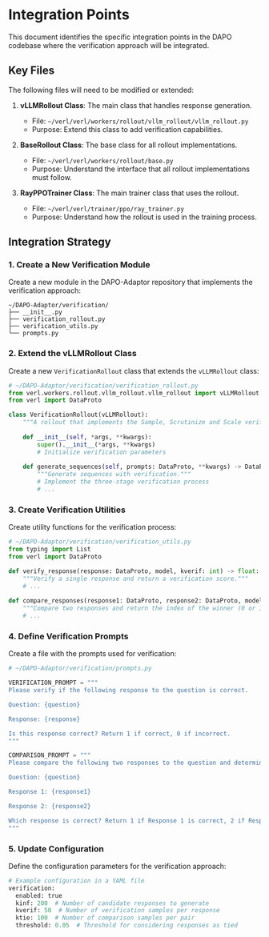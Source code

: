 # Integration Points

This document identifies the specific integration points in the DAPO codebase where the verification approach will be integrated.

## Key Files

The following files will need to be modified or extended:

1. **vLLMRollout Class**: The main class that handles response generation.
   - File: `~/verl/verl/workers/rollout/vllm_rollout/vllm_rollout.py`
   - Purpose: Extend this class to add verification capabilities.

2. **BaseRollout Class**: The base class for all rollout implementations.
   - File: `~/verl/verl/workers/rollout/base.py`
   - Purpose: Understand the interface that all rollout implementations must follow.

3. **RayPPOTrainer Class**: The main trainer class that uses the rollout.
   - File: `~/verl/verl/trainer/ppo/ray_trainer.py`
   - Purpose: Understand how the rollout is used in the training process.

## Integration Strategy

### 1. Create a New Verification Module

Create a new module in the DAPO-Adaptor repository that implements the verification approach:

```
~/DAPO-Adaptor/verification/
├── __init__.py
├── verification_rollout.py
├── verification_utils.py
└── prompts.py
```

### 2. Extend the vLLMRollout Class

Create a new `VerificationRollout` class that extends the `vLLMRollout` class:

```python
# ~/DAPO-Adaptor/verification/verification_rollout.py
from verl.workers.rollout.vllm_rollout.vllm_rollout import vLLMRollout
from verl import DataProto

class VerificationRollout(vLLMRollout):
    """A rollout that implements the Sample, Scrutinize and Scale verification approach."""
    
    def __init__(self, *args, **kwargs):
        super().__init__(*args, **kwargs)
        # Initialize verification parameters
        
    def generate_sequences(self, prompts: DataProto, **kwargs) -> DataProto:
        """Generate sequences with verification."""
        # Implement the three-stage verification process
        # ...
```

### 3. Create Verification Utilities

Create utility functions for the verification process:

```python
# ~/DAPO-Adaptor/verification/verification_utils.py
from typing import List
from verl import DataProto

def verify_response(response: DataProto, model, kverif: int) -> float:
    """Verify a single response and return a verification score."""
    # ...
    
def compare_responses(response1: DataProto, response2: DataProto, model, ktie: int) -> int:
    """Compare two responses and return the index of the winner (0 or 1)."""
    # ...
```

### 4. Define Verification Prompts

Create a file with the prompts used for verification:

```python
# ~/DAPO-Adaptor/verification/prompts.py

VERIFICATION_PROMPT = """
Please verify if the following response to the question is correct.

Question: {question}

Response: {response}

Is this response correct? Return 1 if correct, 0 if incorrect.
"""

COMPARISON_PROMPT = """
Please compare the following two responses to the question and determine which one is correct.

Question: {question}

Response 1: {response1}

Response 2: {response2}

Which response is correct? Return 1 if Response 1 is correct, 2 if Response 2 is correct.
"""
```

### 5. Update Configuration

Define the configuration parameters for the verification approach:

```python
# Example configuration in a YAML file
verification:
  enabled: true
  kinf: 200  # Number of candidate responses to generate
  kverif: 50  # Number of verification samples per response
  ktie: 100  # Number of comparison samples per pair
  threshold: 0.05  # Threshold for considering responses as tied
```
